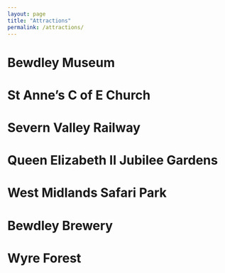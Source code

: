 ```yaml
---
layout: page
title: "Attractions"
permalink: /attractions/
---
```


# Bewdley Museum

# St Anne’s C of E Church

# Severn Valley Railway

# Queen Elizabeth II Jubilee Gardens

# West Midlands Safari Park

# Bewdley Brewery

# Wyre Forest